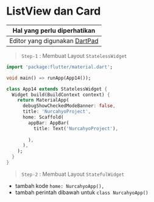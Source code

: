 # ListView dan Card 

Hal yang perlu diperhatikan |
------------ |
Editor yang digunakan [DartPad](http://dartpad.dartlang.org) |

> `Step-1` : Membuat Layout `StatelessWidget`

```dart
import 'package:flutter/material.dart';

void main() => runApp(App14());

class App14 extends StatelessWidget {
  Widget build(BuildContext context) {
    return MaterialApp(
      debugShowCheckedModeBanner: false,
      title: 'NurcahyoProject',
      home: Scaffold(
        appBar: AppBar(
          title: Text('NurcahyoProject'),
          
        ),
      ),
    );
  }
}
```

> `Step-2` : Membuat Layout `StatefulWidget`

- tambah kode `home: NurcahyoApp(),`
- tambah perintah dibawah untuk `class NurcahyoApp()` 
  
